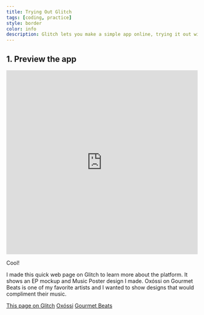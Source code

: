```yaml
---
title: Trying Out Glitch
tags: [coding, practice]
style: border
color: info
description: Glitch lets you make a simple app online, trying it out with some of my work.
---
```



## 1. Preview the app

<div class="glitch-embed-wrap" style="height: 486px; width: 100%;">
  <iframe
    allow="geolocation; microphone; camera; midi; encrypted-media"
    src="https://glitch.com/embed/#!/embed/gratis-lord-h07tgf7btm?previewSize=100&previewFirst=true&sidebarCollapsed=true"
    alt="gratis-lord-h07tgf7btm on Glitch"
    style="height: 100%; width: 100%; border: 0;">
  </iframe>
</div>

Cool!

I made this quick web page on Glitch to learn more about the platform. It shows an EP mockup and Music Poster design I made. Oxóssi on Gourmet Beats is one of my favorite artists and I wanted to show designs that would compliment their music. 

[This page on Glitch](https://gratis-lord-h07tgf7btm.glitch.me/)
[Oxóssi](https://soundcloud.com/oxossibeats)
[Gourmet Beats](https://gourmetbeats.bandcamp.com/music)


